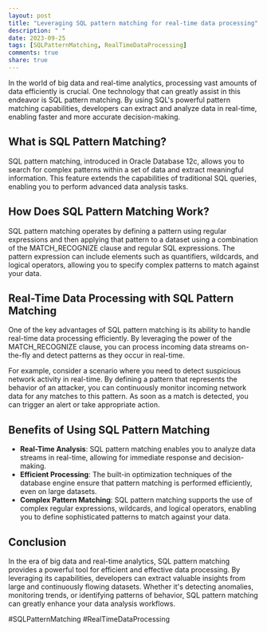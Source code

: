 ```yaml
---
layout: post
title: "Leveraging SQL pattern matching for real-time data processing"
description: " "
date: 2023-09-25
tags: [SQLPatternMatching, RealTimeDataProcessing]
comments: true
share: true
---
```


In the world of big data and real-time analytics, processing vast amounts of data efficiently is crucial. One technology that can greatly assist in this endeavor is SQL pattern matching. By using SQL's powerful pattern matching capabilities, developers can extract and analyze data in real-time, enabling faster and more accurate decision-making.

## What is SQL Pattern Matching? ##

SQL pattern matching, introduced in Oracle Database 12c, allows you to search for complex patterns within a set of data and extract meaningful information. This feature extends the capabilities of traditional SQL queries, enabling you to perform advanced data analysis tasks.

## How Does SQL Pattern Matching Work? ##

SQL pattern matching operates by defining a pattern using regular expressions and then applying that pattern to a dataset using a combination of the MATCH_RECOGNIZE clause and regular SQL expressions. The pattern expression can include elements such as quantifiers, wildcards, and logical operators, allowing you to specify complex patterns to match against your data.

## Real-Time Data Processing with SQL Pattern Matching ##

One of the key advantages of SQL pattern matching is its ability to handle real-time data processing efficiently. By leveraging the power of the MATCH_RECOGNIZE clause, you can process incoming data streams on-the-fly and detect patterns as they occur in real-time.

For example, consider a scenario where you need to detect suspicious network activity in real-time. By defining a pattern that represents the behavior of an attacker, you can continuously monitor incoming network data for any matches to this pattern. As soon as a match is detected, you can trigger an alert or take appropriate action.

## Benefits of Using SQL Pattern Matching ##

- **Real-Time Analysis**: SQL pattern matching enables you to analyze data streams in real-time, allowing for immediate response and decision-making.
- **Efficient Processing**: The built-in optimization techniques of the database engine ensure that pattern matching is performed efficiently, even on large datasets.
- **Complex Pattern Matching**: SQL pattern matching supports the use of complex regular expressions, wildcards, and logical operators, enabling you to define sophisticated patterns to match against your data.

## Conclusion ##

In the era of big data and real-time analytics, SQL pattern matching provides a powerful tool for efficient and effective data processing. By leveraging its capabilities, developers can extract valuable insights from large and continuously flowing datasets. Whether it's detecting anomalies, monitoring trends, or identifying patterns of behavior, SQL pattern matching can greatly enhance your data analysis workflows.

#SQLPatternMatching #RealTimeDataProcessing